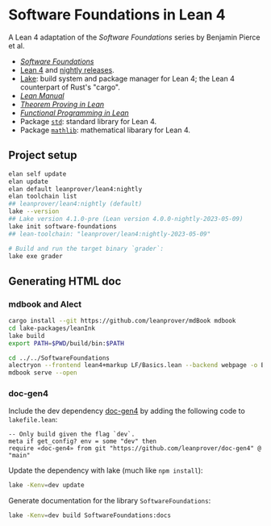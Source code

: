 # Software Foundations in Lean 4

A Lean 4 adaptation of the *Software Foundations* series by Benjamin Pierce et al.

- [*Software Foundations*](https://softwarefoundations.cis.upenn.edu/)
- [Lean 4](https://github.com/leanprover/lean4) and [nightly releases](https://github.com/leanprover/lean4-nightly/releases).
- [Lake](https://github.com/leanprover/lake): build system and package manager for Lean 4; the Lean 4 counterpart of Rust's "cargo".
- [*Lean Manual*](https://leanprover.github.io/lean4/doc/)
- [*Theorem Proving in Lean*](https://leanprover.github.io/theorem_proving_in_lean4/)
- [*Functional Programming in Lean*](https://leanprover.github.io/functional_programming_in_lean/)
- Package [`std`](https://github.com/leanprover/std4): standard library for Lean 4.
- Package [`mathlib`](https://leanprover-community.github.io/mathlib4_docs/): mathematical libarary for Lean 4.

## Project setup

```sh
elan self update
elan update
elan default leanprover/lean4:nightly
elan toolchain list
## leanprover/lean4:nightly (default)
lake --version
## Lake version 4.1.0-pre (Lean version 4.0.0-nightly-2023-05-09)
lake init software-foundations
## lean-toolchain: "leanprover/lean4:nightly-2023-05-09"

# Build and run the target binary `grader`:
lake exe grader
```

## Generating HTML doc

### mdbook and Alect

```sh
cargo install --git https://github.com/leanprover/mdBook mdbook
cd lake-packages/leanInk
lake build
export PATH=$PWD/build/bin:$PATH

cd ../../SoftwareFoundations
alectryon --frontend lean4+markup LF/Basics.lean --backend webpage -o Basics.lean.md
mdbook serve --open
```

### doc-gen4

Include the dev dependency [doc-gen4](https://github.com/leanprover/doc-gen4) by adding the following code to `lakefile.lean`:
```lean
-- Only build given the flag `dev`.
meta if get_config? env = some "dev" then
require «doc-gen4» from git "https://github.com/leanprover/doc-gen4" @ "main"
```

Update the dependency with lake (much like `npm install`):
```sh
lake -Kenv=dev update
```

Generate documentation for the library `SoftwareFoundations`:
```sh
lake -Kenv=dev build SoftwareFoundations:docs
```
